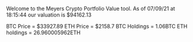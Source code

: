Welcome to the Meyers Crypto Portfolio Value tool. 
As of 07/09/21 at 18:15:44 our valuation is $94162.13 

BTC Price = $33927.89
 ETH Price = $2158.7
BTC Holdings = 1.06BTC
 ETH holdings = 26.960005962ETH 
